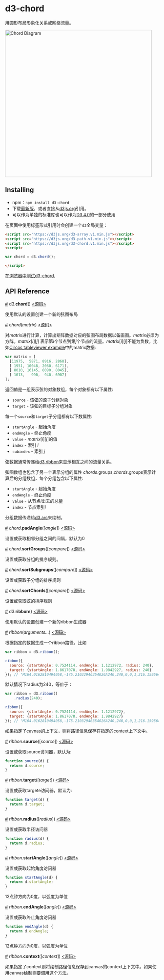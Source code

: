 # d3-chord

用圆形布局形象化关系或网络流量。

[<img alt="Chord Diagram" src="https://raw.githubusercontent.com/d3/d3-chord/master/img/chord.png" width="480" height="480">](http://bl.ocks.org/mbostock/4062006)

## Installing

- npm：`npm install d3-chord`
- 下载[最新版](https://github.com/d3/d3-chord/releases/latest)，或者直接从[d3js.org](https://d3js.org)引用。
- 可以作为单独的标准库也可以作为[D3 4.0](https://github.com/d3/d3)的一部分使用

在页面中使用标签形式引用时会创建一个`d3`全局变量：

```html
<script src="https://d3js.org/d3-array.v1.min.js"></script>
<script src="https://d3js.org/d3-path.v1.min.js"></script>
<script src="https://d3js.org/d3-chord.v1.min.js"></script>
<script>

var chord = d3.chord();

</script>
```

[在浏览器中测试d3-chord.](https://tonicdev.com/npm/d3-chord)

## API Reference

<a href="#chord" name="chord">#</a> d3.<b>chord</b>() [<源码>](https://github.com/d3/d3-chord/blob/master/src/chord.js "Source")

使用默认的设置创建一个新的弦图布局

<a href="#_chord" name="_chord">#</a> <i>chord</i>(<i>matrix</i>) [<源码>](https://github.com/d3/d3-chord/blob/master/src/chord.js#L19 "Source")

对*matrix*进行计算，计算出矩阵数据对应的弦图布局数据以备画图。*matrix*必须为方阵。*matrix*[*i*][*j*] 表示第*i*个节点到第*j*个节点的流量。*matrix*[*i*][*j*]不能为负数。比如[Circos tableviewer example](http://mkweb.bcgsc.ca/circos/guide/tables/)中的matrix数据:


```js
var matrix = [
  [11975,  5871, 8916, 2868],
  [ 1951, 10048, 2060, 6171],
  [ 8010, 16145, 8090, 8045],
  [ 1013,   990,  940, 6907]
];
```

返回值是一组表示弦的对象数组，每个对象都有以下属性:

* `source` - 该弦的源子分组对象
* `target` - 该弦的目标子分组对象

每一个`source`和`target`子分组都有以下数属性:

* `startAngle` - 起始角度
* `endAngle` - 终止角度
* `value` -  *matrix*[*i*][*j*]的值
* `index` - 索引 *i*
* `subindex` - 索引 *j*

弦数据通常传递给[d3.ribbon](#ribbon)来显示相互之间的流量关系。

弦图数组也包含了另一个表示分组的属性 *chords*.groups,*chords*.groups表示计算后的分组数组，每个分组包含以下属性:

* `startAngle` - 起始角度
* `endAngle` - 终止角度
* `value` - 从节点*i*出去的总量
* `index` - 节点索引*i*


分组数据传递给[d3.arc](https://github.com/xswei/d3js_doc/blob/master/API_Reference/d3-path/README.md#path_arc)来绘制。

<a href="#chord_padAngle" name="#chord_padAngle">#</a> <i>chord</i>.<b>padAngle</b>([<i>angle</i>]) [<源码>](https://github.com/d3/d3-chord/blob/master/src/chord.js#L104 "Source")

设置或获取相邻分组之间的间隔，默认为0

<a href="#chord_sortGroups" name="#chord_sortGroups">#</a> <i>chord</i>.<b>sortGroups</b>([<i>compare</i>]) [<源码>](https://github.com/d3/d3-chord/blob/master/src/chord.js#L108 "Source")

设置或获取分组的排序规则。

<a href="#chord_sortSubgroups" name="#chord_sortSubgroups">#</a> <i>chord</i>.<b>sortSubgroups</b>([<i>compare</i>]) [<源码>](https://github.com/d3/d3-chord/blob/master/src/chord.js#L112 "Source")

设置或获取子分组的排序规则

<a href="#chord_sortChords" name="#chord_sortChords">#</a> <i>chord</i>.<b>sortChords</b>([<i>compare</i>]) [<源码>](https://github.com/d3/d3-chord/blob/master/src/chord.js#L116 "Source")

设置或获取弦的排序规则

<a href="#ribbon" name="ribbon">#</a> d3.<b>ribbon</b>() [<源码>](https://github.com/d3/d3-chord/blob/master/src/ribbon.js "Source")

使用默认的设置创建一个新的ribbon生成器

<a href="#_ribbon" name="_ribbon">#</a> <i>ribbon</i>(<i>arguments…</i>) [<源码>](https://github.com/d3/d3-chord/blob/master/src/ribbon.js#L34 "Source")

根据指定的数据生成一个ribbon路径，比如

```js
var ribbon = d3.ribbon();

ribbon({
  source: {startAngle: 0.7524114, endAngle: 1.1212972, radius: 240},
  target: {startAngle: 1.8617078, endAngle: 1.9842927, radius: 240}
}); // "M164.0162810494058,-175.21032946354026A240,240,0,0,1,216.1595644740915,-104.28347273835429Q0,0,229.9158815306728,68.8381247563705A240,240,0,0,1,219.77316791012538,96.43523560788266Q0,0,164.0162810494058,-175.21032946354026Z"
```
默认情况下radius为240，等价于：

```js
var ribbon = d3.ribbon()
    .radius(240);

ribbon({
  source: {startAngle: 0.7524114, endAngle: 1.1212972},
  target: {startAngle: 1.8617078, endAngle: 1.9842927}
}); // "M164.0162810494058,-175.21032946354026A240,240,0,0,1,216.1595644740915,-104.28347273835429Q0,0,229.9158815306728,68.8381247563705A240,240,0,0,1,219.77316791012538,96.43523560788266Q0,0,164.0162810494058,-175.21032946354026Z"
```

如果指定了cavnas的上下文，则将路径信息保存在指定的context上下文中。

<a href="#ribbon_source" name="ribbon_source">#</a> <i>ribbon</i>.<b>source</b>([<i>source</i>]) [<源码>](https://github.com/d3/d3-chord/blob/master/src/ribbon.js#L74 "Source")

设置或获取source访问器，默认为:

```js
function source(d) {
  return d.source;
}
```

<a href="#ribbon_target" name="ribbon_target">#</a> <i>ribbon</i>.<b>target</b>([<i>target</i>]) [<源码>](https://github.com/d3/d3-chord/blob/master/src/ribbon.js#L78 "Source")

设置或获取targete访问器，默认为:

```js
function target(d) {
  return d.target;
}
```

<a href="#ribbon_radius" name="ribbon_radius">#</a> <i>ribbon</i>.<b>radius</b>([<i>radius</i>]) [<源码>](https://github.com/d3/d3-chord/blob/master/src/ribbon.js#L62 "Source")

设置或获取半径访问器

```js
function radius(d) {
  return d.radius;
}
```

<a href="#ribbon_startAngle" name="ribbon_startAngle">#</a> <i>ribbon</i>.<b>startAngle</b>([<i>angle</i>]) [<源码>](https://github.com/d3/d3-chord/blob/master/src/ribbon.js#L66 "Source")

设置或获取起始角度访问器

```js
function startAngle(d) {
  return d.startAngle;
}
```

12点钟方向为0度，以弧度为单位

<a href="#ribbon_endAngle" name="ribbon_endAngle">#</a> <i>ribbon</i>.<b>endAngle</b>([<i>angle</i>]) [<源码>](https://github.com/d3/d3-chord/blob/master/src/ribbon.js#L70 "Source")

设置或获取终止角度访问器

```js
function endAngle(d) {
  return d.endAngle;
}
```

12点钟方向为0度，以弧度为单位

<a href="#ribbon_context" name="ribbon_context">#</a> <i>ribbon</i>.<b>context</b>([<i>context</i>]) [<源码>](https://github.com/d3/d3-chord/blob/master/src/ribbon.js#L82 "Source")

如果指定了context则将绘制路径信息保存到canvas的context上下文中。如果使用canvas绘制则要调用这个方法。
